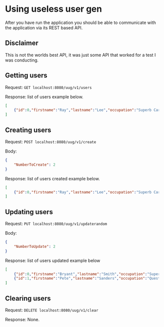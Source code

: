 # Using useless user gen
After you have run the application you should be able to communicate with the application via its REST based API.

## Disclaimer
This is not the worlds best API, it was just some API that worked for a test I was conducting.

## Getting users
Request: `GET localhost:8080/uug/v1/users`

Response: list of users example below.
```json
[
    {"id":0,"firstname":"Ray","lastname":"Lee","occupation":"Superb Cartoonist","gender":"m"},{"id":1,"firstname":"Eva","lastname":"Davis","occupation":"Questionable Oceanographer","gender":"f"}
]
```

## Creating users
Request: `POST localhost:8080/uug/v1/create`

Body:
```json
{
    "NumberToCreate": 2
}
```

Response: list of users created example below.
```json
[
    {"id":0,"firstname":"Ray","lastname":"Lee","occupation":"Superb Cartoonist","gender":"m"},{"id":1,"firstname":"Eva","lastname":"Davis","occupation":"Questionable Oceanographer","gender":"f"}
]
```

## Updating users
Request: `PUT localhost:8080/uug/v1/updaterandom`

Body:
```json
{
    "NumberToUpdate": 2
}
```

Response: list of users updated example below
```json
[
    {"id":0,"firstname":"Bryant","lastname":"Smith","occupation":"Superb Oceanographer","gender":"m"},
    {"id":1,"firstname":"Pete","lastname":"Sanders","occupation":"Questionable Mechanic","gender":"m"}
]
```

## Clearing users
Request: `DELETE localhost:8080/uug/v1/clear`

Response: None.